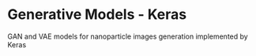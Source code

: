 # Generative Models - Keras
GAN and VAE models for nanoparticle images generation implemented by Keras
